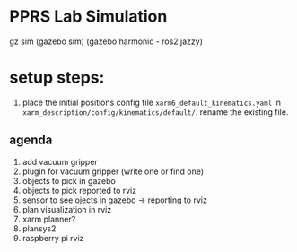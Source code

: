 # PPRS Lab Simulation
gz sim (gazebo sim) (gazebo harmonic - ros2 jazzy)

# setup steps:
1. place the initial positions config file `xarm6_default_kinematics.yaml` in `xarm_description/config/kinematics/default/`. rename the existing file.

agenda
------
1. add vacuum gripper 
2. plugin for vacuum gripper (write one or find one)
3. objects to pick in gazebo
4. objects to pick reported to rviz
5. sensor to see ojects in gazebo -> reporting to rviz
6. plan visualization in rviz
7. xarm planner?
8. plansys2
9. raspberry pi rviz
